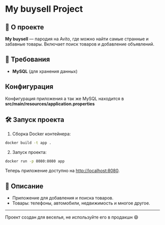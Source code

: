 # My buysell Project

## 🚀 О проекте
**My buysell** — пародия на Avito, где можно найти самые странные и забавные товары. Включает поиск товаров и добавление объявлений.

## 💾 Требования
- **MySQL** (для хранения данных)

## Конфигурация
Конфигурация приложения а так же MySQL находится в **src/main/resources/application.properties**

## 🛠 Запуск проекта

1. Сборка Docker контейнера:

```bash
docker build -t app .
```

2. Запуск проекта:

```bash
docker run -p 8080:8080 app
```

Теперь приложение доступно на [http://localhost:8080](http://localhost:8080).

## 🎨 Описание

- Приложение для добавления и поиска товаров.
- Товары: телефоны, автомобили, недвижимость и многое другое.

---

Проект создан для веселья, не используйте его в продакшн 😄
```